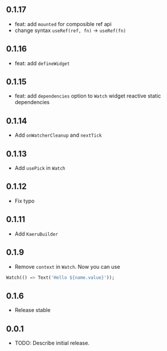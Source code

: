 ## 0.1.17
* feat: add `mounted` for composible ref api
* change syntax `useRef(ref, fn)` -> `useRef(fn)`

## 0.1.16
* feat: add `defineWidget`

## 0.1.15
* feat: add `dependencies` option to `Watch` widget reactive static dependencies

## 0.1.14
* Add `onWatcherCleanup` and `nextTick`

## 0.1.13
* Add `usePick` in `Watch`

## 0.1.12
* Fix typo

## 0.1.11
* Add `KaeruBuilder`

## 0.1.9
* Remove `context` in `Watch`. Now you can use
```dart
Watch(() => Text('Hello ${name.value}'));
```

## 0.1.6
* Release stable

## 0.0.1

* TODO: Describe initial release.
